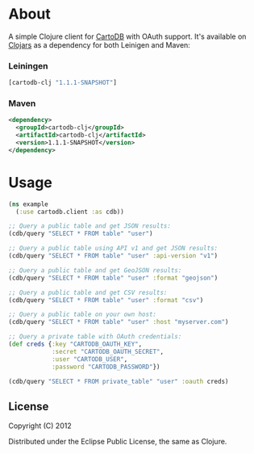 # About

A simple Clojure client for [CartoDB](http://cartodb.com) with OAuth support. It's available on [Clojars](https://clojars.org/cartodb-clj) as a dependency for both Leinigen and Maven:

### Leiningen

```clojure
[cartodb-clj "1.1.1-SNAPSHOT"]
```

### Maven

```xml
<dependency>
  <groupId>cartodb-clj</groupId>
  <artifactId>cartodb-clj</artifactId>
  <version>1.1.1-SNAPSHOT</version>
</dependency>
```

# Usage

```clojure
(ns example
  (:use cartodb.client :as cdb))

;; Query a public table and get JSON results:
(cdb/query "SELECT * FROM table" "user")

;; Query a public table using API v1 and get JSON results:
(cdb/query "SELECT * FROM table" "user" :api-version "v1")

;; Query a public table and get GeoJSON results:
(cdb/query "SELECT * FROM table" "user" :format "geojson")

;; Query a public table and get CSV results:
(cdb/query "SELECT * FROM table" "user" :format "csv")

;; Query a public table on your own host:
(cdb/query "SELECT * FROM table" "user" :host "myserver.com")

;; Query a private table with OAuth credentials:
(def creds {:key "CARTODB_OAUTH_KEY",
            :secret "CARTODB_OAUTH_SECRET",
            :user "CARTODB_USER",
            :password "CARTODB_PASSWORD"})

(cdb/query "SELECT * FROM private_table" "user" :oauth creds)
```

## License

Copyright (C) 2012

Distributed under the Eclipse Public License, the same as Clojure.